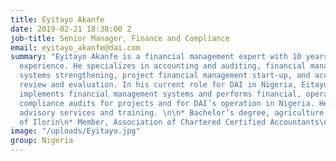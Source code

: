 ```yaml
---
title: Eyitayo Akanfe
date: 2019-02-21 18:38:00 Z
job-title: Senior Manager, Finance and Compliance
email: eyitayo_akanfe@dai.com
summary: "Eyitayo Akanfe is a financial management expert with 10 years of professional
  experience. He specializes in accounting and auditing, financial management and
  systems strengthening, project financial management start-up, and accounting systems
  review and evaluation. In his current role for DAI in Nigeria, Eitayo designs and
  implements financial management systems and performs financial, operational, and
  compliance audits for projects and for DAI’s operation in Nigeria. He also provides
  advisory services and training. \n\n* Bachelor’s degree, agriculture, University
  of Ilorin\n* Member, Association of Chartered Certified Accountants\n"
image: "/uploads/Eyitayo.jpg"
group: Nigeria
---
```


